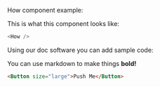How component example:

This is what this component looks like:
```js
<How />
```

Using our doc software you can add sample code:

You can use markdown to make things **bold!**

```html
<Button size="large">Push Me</Button>
```
